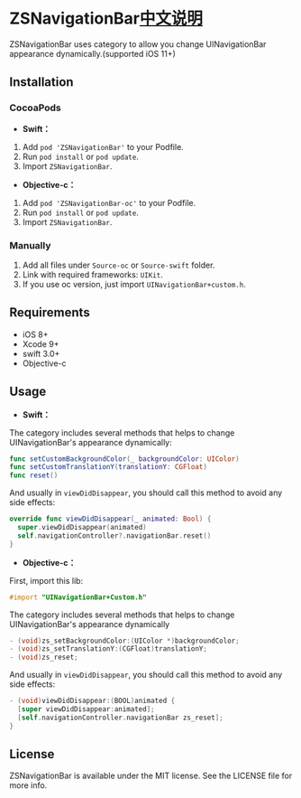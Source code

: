 # ZSNavigationBar[中文说明](https://github.com/iiiCeBlink/ZSNavigationBar/blob/master/README_CN.md)

ZSNavigationBar uses category to allow you change UINavigationBar appearance dynamically.(supported iOS 11+)

## Installation

### CocoaPods

- **Swift：**

1. Add `pod 'ZSNavigationBar'` to your Podfile.
2. Run `pod install` or `pod update`.
3. Import `ZSNavigationBar`.

- **Objective-c：**

1. Add `pod 'ZSNavigationBar-oc'` to your Podfile.
2. Run `pod install` or `pod update`.
3. Import `ZSNavigationBar`.

### Manually

1. Add all files under `Source-oc` or `Source-swift` folder.
2. Link with required frameworks: `UIKit`.
3. If you use oc version, just import `UINavigationBar+custom.h`.

## Requirements

- iOS 8+
- Xcode 9+
- swift 3.0+
- Objective-c

## Usage

- **Swift：**

The category includes several methods that helps to change UINavigationBar's appearance dynamically:

```swift
func setCustomBackgroundColor(_ backgroundColor: UIColor)
func setCustomTranslationY(translationY: CGFloat)
func reset()
```

And usually in `viewDidDisappear`, you should call this method to avoid any side effects:

```swift
override func viewDidDisappear(_ animated: Bool) {
  super.viewDidDisappear(animated)
  self.navigationController?.navigationBar.reset()
}
```

- **Objective-c：**

First, import this lib:

```Objectivec
#import "UINavigationBar+Custom.h"
```

The category includes several methods that helps to change UINavigationBar's appearance dynamically

```Objectivec
- (void)zs_setBackgroundColor:(UIColor *)backgroundColor;
- (void)zs_setTranslationY:(CGFloat)translationY;
- (void)zs_reset;
```

And usually in `viewDidDisappear`, you should call this method to avoid any side effects:

```Objectivec
- (void)viewDidDisappear:(BOOL)animated {
  [super viewDidDisappear:animated];
  [self.navigationController.navigationBar zs_reset];
}
```

## License

ZSNavigationBar is available under the MIT license. See the LICENSE file for more info.